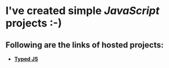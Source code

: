 # I've created simple _JavaScript_ projects :-)

## Following are the links of hosted projects:
+ __[Typed JS](https://devmsrajput.github.io/JavaScript-Simple-Projects/Typed%20JS/)__
